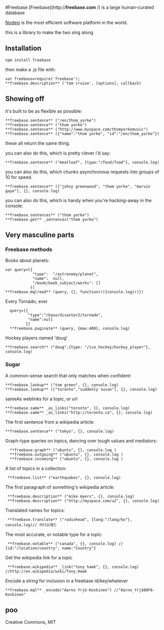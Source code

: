 #Freebase
[Freebase](http://**freebase.com** /) is a large human-curated database

[Nodejs](http://nodejs.org/) is the most efficient software platform in the world.

this is a library to make the two sing along


## Installation

    npm install freebase

then make a .js file with:

    var freebase=require('freebase');
    **freebase.description** ('tom cruise', [options], callback)

## Showing off

it's built to be as flexible as possible:

    **freebase.sentence** ("/en/thom_yorke")
    **freebase.sentence** ("thom yorke")
    **freebase.sentence** ("http://www.myspace.com/thomyorkemusic")
    **freebase.sentence** ({"name":"thom yorke", "id":"/en/thom_yorke"})
these all return the same thing.

you can also do this, which is pretty clever i'd say:

    **freebase.sentence** ("meatloaf", {type:"/food/food"}, console.log)

you can also do this, which chunks asynchronous requests into groups of 10 for speed.

    **freebase.sentence** (["johny greenwood", "thom yorke", "marvin gaye"], {}, console.log)

you can also do this, which is handy when you're hacking-away in the console:

    **freebase.sentences** ("thom yorke")
    **freebase.get** _sentences("thom yorke")


## Very masculine parts

### Freebase methods

Books about planets:

    var query=[{
                "type":  "/astronomy/planet",
                "name":  null,
                "/book/book_subject/works": []
               }]​
    **freebase.mqlread** (query, {}, function(r){console.log(r)})

Every Tornado, ever

      query=[{
              "type":"/base/disaster2/tornado",
              "name":null
             }]
      **freebase.paginate** (query, {max:400}, console.log)

Hockey players named 'doug'

    **freebase.search** ("doug",{type: "/ice_hockey/hockey_player"}, console.log)


### Sugar

A common-sense search that only matches when confident:

    **freebase.lookup** ("tom green", {}, console.log)
    **freebase.lookup** (["toronto","suddenly susan"], {}, console.log)

sameAs weblinks for a topic, or url

    **freebase.same** _as_links("toronto", {}, console.log)
    **freebase.same** _as_links("http://toronto.ca", {}, console.log)

The first sentence from a wikipedia article:

    **freebase.sentence** ("tokyo", {}, console.log)

Graph-type queries on topics, dancing over tough values and mediators:

      **freebase.graph** ("ubuntu", {}, console.log )
      **freebase.outgoing** ("ubuntu", {}, console.log )
      **freebase.incoming** ("ubuntu", {}, console.log )

A list of topics in a collection:

     **freebase.list** ("earthquakes", {}, console.log)

The first paragraph of something's wikipedia article:

     **freebase.description** ("mike myers", {}, console.log)
     **freebase.description** ("http://myspace.com/u2", {}, console.log)

Translated names for topics:

     **freebase.translate** ("radiohead", {lang:"/lang/ko"}, console.log)// 라디오헤드

The most accurate, or notable type for a topic:

     **freebase.notable** ("canada", {}, console.log) // {id:"/location/country", name:"Country"}

Get the wikipedia link for a topic

     **freebase.wikipedia** _link("tony hawk", {}, console.log) //http://en.wikipedia/wiki/Tony_Hawk

Encode a string for inclusion in a freebase id/key/whatever

    **freebase.mql** _encode("Aarno Yrjö-Koskinen") //"Aarno_Yrj$00F6-Koskinen"


## poo
Creative Commons, MIT
